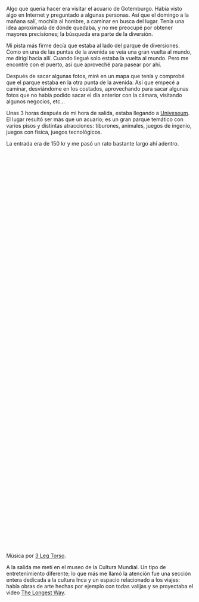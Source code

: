 <html><body><p>Algo que quería hacer era visitar el acuario de Gotemburgo. Había visto algo en Internet y preguntado a algunas personas. Así que el domingo a la mañana salí, mochila al hombre, a caminar en busca del lugar. Tenía una idea aproximada de dónde quedaba, y no me preocupé por obtener mayores precisiones; la búsqueda era parte de la diversión.



Mi pista más firme decía que estaba al lado del parque de diversiones. Como en una de las puntas de la avenida se veía una gran vuelta al mundo, me dirigí hacia allí. Cuando llegué solo estaba la vuelta al mundo. Pero me encontré con el puerto, así que aproveché para pasear por ahí.



Después de sacar algunas fotos, miré en un mapa que tenía y comprobé que el parque estaba en la otra punta de la avenida. Así que empecé a caminar, desviándome en los costados, aprovechando para sacar algunas fotos que no había podido sacar el día anterior con la cámara, visitando algunos negocios, etc...



Unas 3 horas después de mi hora de salida, estaba llegando a <a href="http://www.universeum.se/" target="_blank">Univeseum</a>. El lugar resultó ser más que un acuario; es un gran parque temático con varios pisos y distintas atracciones: tiburones, animales, juegos de ingenio, juegos con física, juegos tecnológicos.



La entrada era de 150 kr y me pasó un rato bastante largo ahí adentro.

<object classid="clsid:d27cdb6e-ae6d-11cf-96b8-444553540000" width="425" height="344" codebase="http://download.macromedia.com/pub/shockwave/cabs/flash/swflash.cab#version=6,0,40,0"><param name="allowFullScreen" value="true"><param name="allowscriptaccess" value="always"><param name="src" value="http://www.youtube.com/v/B_5ZodYlbbc&amp;hl=es_ES&amp;fs=1&amp;"><param name="allowfullscreen" value="true"><embed type="application/x-shockwave-flash" width="425" height="344" src="http://www.youtube.com/v/B_5ZodYlbbc&amp;hl=es_ES&amp;fs=1&amp;" allowscriptaccess="always" allowfullscreen="true"></embed></object>



<object classid="clsid:d27cdb6e-ae6d-11cf-96b8-444553540000" width="425" height="344" codebase="http://download.macromedia.com/pub/shockwave/cabs/flash/swflash.cab#version=6,0,40,0"><param name="allowFullScreen" value="true"><param name="allowscriptaccess" value="always"><param name="src" value="http://www.youtube.com/v/c1fNNSkYZXc&amp;hl=es_ES&amp;fs=1&amp;"><param name="allowfullscreen" value="true"><embed type="application/x-shockwave-flash" width="425" height="344" src="http://www.youtube.com/v/c1fNNSkYZXc&amp;hl=es_ES&amp;fs=1&amp;" allowscriptaccess="always" allowfullscreen="true"></embed></object>



<object classid="clsid:d27cdb6e-ae6d-11cf-96b8-444553540000" width="425" height="344" codebase="http://download.macromedia.com/pub/shockwave/cabs/flash/swflash.cab#version=6,0,40,0"><param name="allowFullScreen" value="true"><param name="allowscriptaccess" value="always"><param name="src" value="http://www.youtube.com/v/QRMoR-3M3XU&amp;hl=es_ES&amp;fs=1&amp;"><param name="allowfullscreen" value="true"><embed type="application/x-shockwave-flash" width="425" height="344" src="http://www.youtube.com/v/QRMoR-3M3XU&amp;hl=es_ES&amp;fs=1&amp;" allowscriptaccess="always" allowfullscreen="true"></embed></object>

Música por <a href="http://www.3legtorso.com/" target="_blank">3 Leg Torso</a>.



A la salida me metí en el museo de la Cultura Mundial. Un tipo de entretenimiento diferente; lo que más me llamó la atención fue una sección entera dedicada a la cultura Inca y un espacio relacionado a los viajes: había obras de arte hechas por ejemplo con todas valijas y se proyectaba el video <a href="http://www.youtube.com/watch?v=5ky6vgQfU24" target="_blank">The Longest Way</a>.</p></body></html>
